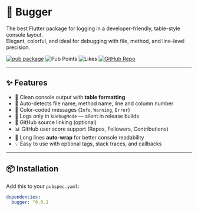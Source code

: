 # 🐞 Bugger

The best Flutter package for logging in a developer-friendly, table-style console layout.  
Elegant, colorful, and ideal for debugging with file, method, and line-level precision.

[![pub package](https://img.shields.io/pub/v/bugger.svg)](https://pub.dev/packages/bugger)
![Pub Points](https://img.shields.io/pub/points/bugger)
![Likes](https://img.shields.io/pub/likes/bugger)
[![GitHub Repo](https://img.shields.io/badge/github-rahmanprofile%2Fbugger-blue?logo=github)](https://github.com/rahmanprofile/bugger)

---

## ✨ Features

- 🧾 Clean console output with **table formatting**
- 🧠 Auto-detects file name, method name, line and column number
- 🌈 Color-coded messages (`Info`, `Warning`, `Error`)
- 🚫 Logs only in `kDebugMode` — silent in release builds
- 🔗 GitHub source linking (optional)
- 📊 GitHub user score support (Repos, Followers, Contributions)
- 🔄 Long lines **auto-wrap** for better console readability
- 💡 Easy to use with optional tags, stack traces, and callbacks

---

## 📦 Installation

Add this to your `pubspec.yaml`:

```yaml
dependencies:
  bugger: ^0.0.1
